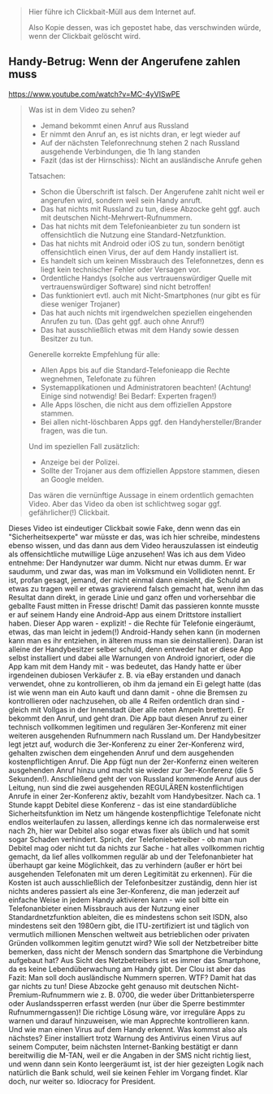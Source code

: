 > Hier führe ich Clickbait-Müll aus dem Internet auf.
>
> Also Kopie dessen, was ich gepostet habe, das verschwinden würde, wenn der Clickbait gelöscht wird.

## Handy-Betrug: Wenn der Angerufene zahlen muss

https://www.youtube.com/watch?v=MC-4yVISwPE

> Was ist in dem Video zu sehen?
>
> - Jemand bekommt einen Anruf aus Russland
> - Er nimmt den Anruf an, es ist nichts dran, er legt wieder auf
> - Auf der nächsten Telefonrechnung stehen 2 nach Russland ausgehende Verbindungen, die 1h lang standen
> - Fazit (das ist der Hirnschiss): Nicht an ausländische Anrufe gehen
>
> Tatsachen:
>
> - Schon die Überschrift ist falsch.  Der Angerufene zahlt nicht weil er angerufen wird, sondern weil sein Handy anruft.
> - Das hat nichts mit Russland zu tun, diese Abzocke geht ggf. auch mit deutschen Nicht-Mehrwert-Rufnummern.
> - Das hat nichts mit dem Telefonieanbieter zu tun sondern ist offensichtlich die Nutzung eine Standard-Netzfunktion.
> - Das hat nichts mit Android oder iOS zu tun, sondern benötigt offensichtlich einen Virus, der auf dem Handy installiert ist.
> - Es handelt sich um keinen Missbrauch des Telefonnetzes, denn es liegt kein technischer Fehler oder Versagen vor.
> - Ordentliche Handys (solche aus vertrauenswürdiger Quelle mit vertrauenswürdiger Software) sind nicht betroffen!
> - Das funktioniert evtl. auch mit Nicht-Smartphones (nur gibt es für diese weniger Trojaner)
> - Das hat auch nichts mit irgendwelchen speziellen eingehenden Anrufen zu tun.  (Das geht ggf. auch ohne Anruf!)
> - Das hat ausschließlich etwas mit dem Handy sowie dessen Besitzer zu tun.
>
> Generelle korrekte Empfehlung für alle:
>
> - Allen Apps bis auf die Standard-Telefonieapp die Rechte wegnehmen, Telefonate zu führen
> - Systemapplikationen und Administratoren beachten!  (Achtung!  Einige sind notwendig!  Bei Bedarf:  Experten fragen!)
> - Alle Apps löschen, die nicht aus dem offiziellen Appstore stammen.
> - Bei allen nicht-löschbaren Apps ggf. den Handyhersteller/Brander fragen, was die tun.
>
> Und im speziellen Fall zusätzlich:
>
> - Anzeige bei der Polizei.
> - Sollte der Trojaner aus dem offiziellen Appstore stammen, diesen an Google melden.
>
> Das wären die vernünftige Aussage in einem ordentlich gemachten Video.
> Aber das Video da oben ist schlichtweg sogar ggf. gefährlicher(!) Clickbait.

Dieses Video ist eindeutiger Clickbait sowie Fake, denn wenn das ein "Sicherheitsexperte" war müsste er das, was ich hier schreibe, mindestens ebenso wissen, und das dann aus dem Video herauszulassen ist eindeutig als offensichtliche mutwillige Lüge anzusehen! Was ich aus dem Video entnehme: Der Handynutzer war dumm. Nicht nur etwas dumm. Er war saudumm, und zwar das, was man im Volksmund ein Vollidioten nennt. Er ist, profan gesagt, jemand, der nicht einmal dann einsieht, die Schuld an etwas zu tragen weil er etwas gravierend falsch gemacht hat, wenn ihm das Resultat dann direkt, in gerade Linie und ganz offen und vorhersehbar die geballte Faust mitten in Fresse drischt! Damit das passieren konnte musste er auf seinem Handy eine Android-App aus einem Drittstore installiert haben. Dieser App waren - explizit! - die Rechte für Telefonie eingeräumt, etwas, das man leicht in jedem(!) Android-Handy sehen kann (in modernen kann man es ihr entziehen, in älteren muss man sie deinstallieren). Daran ist alleine der Handybesitzer selber schuld, denn entweder hat er diese App selbst installiert und dabei alle Warnungen von Android ignoriert, oder die App kam mit dem Handy mit - was bedeutet, das Handy hatte er über irgendeinen dubiosen Verkäufer z. B. via eBay erstanden und danach verwendet, ohne zu kontrollieren, ob ihm da jemand ein Ei gelegt hatte (das ist wie wenn man ein Auto kauft und dann damit - ohne die Bremsen zu kontrollieren oder nachzusehen, ob alle 4 Reifen ordentlich dran sind - gleich mit Vollgas in der Innenstadt über alle roten Ampeln brettert). Er bekommt den Anruf, und geht dran. Die App baut diesen Anruf zu einer technisch vollkommen legitimen und regulären 3er-Konferenz mit einer weiteren ausgehenden Rufnummern nach Russland um. Der Handybesitzer legt jetzt auf, wodurch die 3er-Konferenz zu einer 2er-Konferenz wird, gehalten zwischen dem eingehenden Anruf und dem ausgehenden kostenpflichtigen Anruf. Die App fügt nun der 2er-Konfernz einen weiteren ausgehenden Anruf hinzu und macht sie wieder zur 3er-Konferenz (die 5 Sekunden!). Anschließend geht der von Russland kommende Anruf aus der Leitung, nun sind die zwei ausgehenden REGULÄREN kostenflichtigen Anrufe in einer 2er-Konferenz aktiv, bezahlt vom Handybesitzer. Nach ca. 1 Stunde kappt Debitel diese Konferenz - das ist eine standardübliche Sicherheitsfunktion im Netz um hängende kostenpflichtige Telefonate nicht endlos weiterlaufen zu lassen, allerdings kenne ich das normalerweise erst nach 2h, hier war Debitel also sogar etwas fixer als üblich und hat somit sogar Schaden verhindert. Sprich, der Telefoniebetreiber - ob man nun Debitel mag oder nicht tut da nichts zur Sache - hat alles vollkommen richtig gemacht, da lief alles vollkommen regulär ab und der Telefonanbieter hat überhaupt gar keine Möglichkeit, das zu verhindern (außer er hört bei ausgehenden Telefonaten mit um deren Legitimität zu erkennen). Für die Kosten ist auch ausschließlich der Telefonbesitzer zuständig, denn hier ist nichts anderes passiert als eine 3er-Konferenz, die man jederzeit auf einfache Weise in jedem Handy aktivieren kann - wie soll bitte ein Telefonanbieter einen Missbrauch aus der Nutzung einer Standardnetzfunktion ableiten, die es mindestens schon seit ISDN, also mindestens seit den 1980ern gibt, die ITU-zertifiziert ist und täglich von vermutlich millionen Menschen weltweit aus betrieblichen oder privaten Gründen vollkommen legitim genutzt wird? Wie soll der Netzbetreiber bitte bemerken, dass nicht der Mensch sondern das Smartphone die Verbindung aufgebaut hat? Aus Sicht des Netzbetreibers ist es immer das Smartphone, da es keine Lebendüberwachung am Handy gibt. Der Clou ist aber das Fazit: Man soll doch ausländische Nummern sperren. WTF? Damit hat das gar nichts zu tun! Diese Abzocke geht genauso mit deutschen Nicht-Premium-Rufnummern wie z. B. 0700, die weder über Drittanbietersperre oder Auslandssperren erfasst werden (nur über die Sperre bestimmter Rufnummerngassen)! Die richtige Lösung wäre, vor irreguläre Apps zu warnen und darauf hinzuweisen, wie man Apprechte kontrollieren kann. Und wie man einen Virus auf dem Handy erkennt. Was kommst also als nächstes? Einer installiert trotz Warnung des Antivirus einen Virus auf seinem Computer, beim nächsten Internet-Banking bestätigt er dann bereitwillig die M-TAN, weil er die Angaben in der SMS nicht richtig liest, und wenn dann sein Konto leergeräumt ist, ist der hier gezeigten Logik nach natürlich die Bank schuld, weil sie keinen Fehler im Vorgang findet. Klar doch, nur weiter so. Idiocracy for President.
